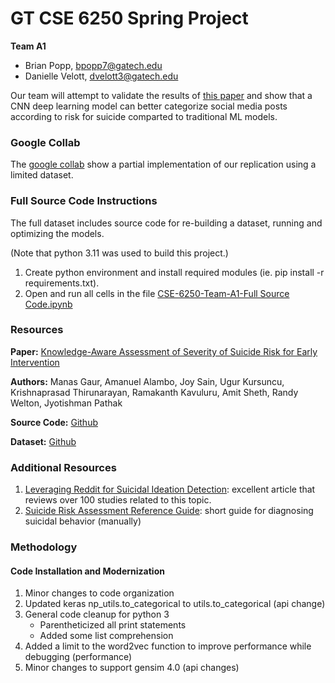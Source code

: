 # GT CSE 6250 Spring Project
**Team A1**
* Brian Popp, [bpopp7@gatech.edu](mailto:bpopp7@gatech.edu)
* Danielle Velott, [dvelott3@gatech.edu](mailto:dvelott3@gatech.edu)

Our team will attempt to validate the results of [this paper](https://dl.acm.org/doi/10.1145/3308558.3313698)
and show that a CNN deep learning model can better categorize social media posts 
according to risk for suicide comparted to traditional ML models.

### Google Collab
The [google collab](https://colab.research.google.com/drive/1fVu84WMKqF3Fa7VqJ3zFT6rt5D_TMR9e?usp=sharing) show a partial implementation of our replication using a limited dataset.

### Full Source Code Instructions
The full dataset includes source code for re-building a dataset, running and optimizing the models.

(Note that python 3.11 was used to build this project.)

1. Create python environment and install required modules (ie. pip install -r requirements.txt). 
2. Open and run all cells in the file [CSE-6250-Team-A1-Full Source Code.ipynb](https://github.com/bpopp/CSE-6250-Final-Project/blob/main/CSE-6250-Team-A1-Full%20Source%20Code.ipynb)

### Resources

**Paper:**
[Knowledge-Aware Assessment of Severity of Suicide Risk for Early Intervention](https://dl.acm.org/doi/10.1145/3308558.3313698)

**Authors:**
Manas Gaur, Amanuel Alambo, Joy Sain, Ugur Kursuncu, Krishnaprasad Thirunarayan, Ramakanth Kavuluru, Amit Sheth, Randy Welton, Jyotishman Pathak

**Source Code:**
[Github](https://github.com/jpsain/Suicide-Severity)

**Dataset:**
[Github](https://github.com/manasgaur/Knowledge-aware-Assessment-of-Severity-of-Suicide-Risk-for-Early-Intervention)

### Additional Resources

1. [Leveraging Reddit for Suicidal Ideation Detection](https://www.ncbi.nlm.nih.gov/pmc/articles/PMC9407719/): excellent article that reviews over 100 studies related to this topic. 
1. [Suicide Risk Assessment Reference Guide](https://www.mentalhealth.va.gov/docs/Suicide_Risk_Assessment_Reference_Guide.pdf): short guide for diagnosing suicidal behavior (manually)
### Methodology 

#### Code Installation and Modernization
1. Minor changes to code organization
1. Updated keras np_utils.to_categorical to utils.to_categorical (api change)
2. General code cleanup for python 3
   * Parentheticized all print statements
   * Added some list comprehension
1. Added a limit to the word2vec function to improve performance while debugging (performance)
2. Minor changes to support gensim 4.0 (api changes)

